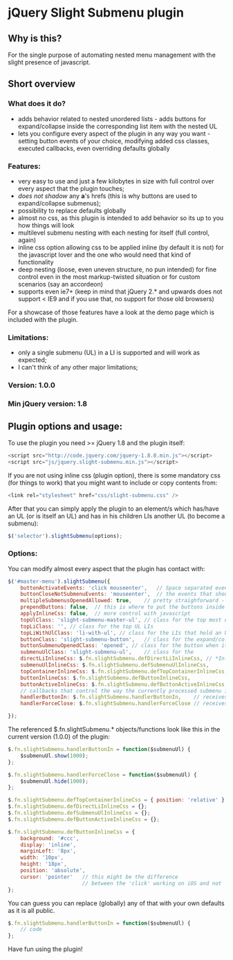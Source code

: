 # jQuery Slight Submenu plugin

## Why is this?

For the single purpose of automating nested menu management with the slight presence of javascript.

## Short overview

### What does it do?
- adds behavior related to nested unordered lists - adds buttons for expand/collapse inside the corresponding list item with the nested UL
- lets you configure every aspect of the plugin in any way you want - setting button events of your choice, modifying added css classes, executed callbacks, even overriding defaults globally

### Features:
- very easy to use and just a few kilobytes in size with full control over every aspect that the plugin touches;
- *does not shadow* any **a**'s hrefs (this is why buttons are used to expand/collapse submenus);
- possibility to replace defaults globally
- almost no css, as this plugin is intended to add behavior so its up to you how things will look
- multilevel submenu nesting with each nesting for itself (full control, again)
- inline css option allowing css to be applied inline (by default it is not) for the javascript lover and the one who would need that kind of functionality
- deep nesting (loose, even uneven structure, no pun intended) for fine control even in the most markup-twisted situation or for custom scenarios (say an accordeon)
- supports even ie7+ (keep in mind that jQuery 2.* and upwards does not support < IE9 and if you use that, no support for those old browsers)

For a showcase of those features have a look at the demo page which is included with the plugin.

### Limitations:
- only a single submenu (UL) in a LI is supported and will work as expected;
- I can't think of any other major limitations;

### Version: 1.0.0

### Min jQuery version: 1.8

## Plugin options and usage:

To use the plugin you need >= jQuery 1.8 and the plugin itself:

```javascript
<script src="http://code.jquery.com/jquery-1.8.0.min.js"></script>
<script src="js/jquery.slight-submenu.min.js"></script>
```

If you are not using inline css (plugin option), there is some mandatory css (for things to work) that you might want to include or copy contents from:

```javascript
<link rel="stylesheet" href="css/slight-submenu.css" />
```

After that you can simply apply the plugin to an element/s which has/have an UL (or is itself an UL) and has in his children LIs another UL (to become a submenu):

```javascript
$('selector').slightSubmenu(options);
 ```

### Options:

You can modify almost every aspect that the plugin has contact with:

```javascript
$('#master-menu').slightSubmenu({
    buttonActivateEvents: 'click mouseenter',   // Space separated events string (just as you would use in a plain jQuery .on('events-string', ...) ) that activate the expand/collapse buttons
    buttonCloseNotSubmenuEvents: 'mouseenter',  // the events that should collapse a submenu are the same as the ones that open it - this option lets you specify those that should not be able to close it
    multipleSubmenusOpenedAllowed: true,    // pretty straighforward - if set to false, only a single submenu at a time can stay expanded 
    prependButtons: false,  // this is where to put the buttons inside the parent LI - in the beginning (true) or just before the submenu UL (false)
    applyInlineCss: false,  // more control with javascript
    topUlClass: 'slight-submenu-master-ul', // class for the top most ul, holding the LIs with submenu ULs
    topLiClass: '', // class for the top UL LIs
    topLiWithUlClass: 'li-with-ul', // class for the LIs that hold an UL
    buttonClass: 'slight-submenu-button',   // class for the expand/collapse buttons
    buttonSubmenuOpenedClass: 'opened', // class for the button when its corresponding submenu is visible
    submenuUlClass: 'slight-submenu-ul',    // class for the 
    directLiInlineCss: $.fn.slightSubmenu.defDirectLiInlineCss, // *InlineCss options hold js objects with css definitions (those options correspond to the elements we can attach classes to)
    submenuUlInlineCss: $.fn.slightSubmenu.defSubmenuUlInlineCss,
    topContainerInlineCss: $.fn.slightSubmenu.defTopContainerInlineCss,
    buttonInlineCss: $.fn.slightSubmenu.defButtonInlineCss,
    buttonActiveInlineCss: $.fn.slightSubmenu.defButtonActiveInlineCss,
    // callbacks that control the way the currently processed submenu is managed
    handlerButtonIn: $.fn.slightSubmenu.handlerButtonIn,    // receives a jQuery object (the $submenuUl) as an argument; makes the menu visible
    handlerForceClose: $.fn.slightSubmenu.handlerForceClose // receives a jQuery object (the $submenuUl) as an argument; hides the menu

});
```

The referenced $.fn.slightSubmenu.* objects/functions look like this in the current version (1.0.0) of the plugin:
 
```javascript
$.fn.slightSubmenu.handlerButtonIn = function($submenuUl) {
    $submenuUl.show(1000);
};

$.fn.slightSubmenu.handlerForceClose = function($submenuUl) {
    $submenuUl.hide(1000);
};

$.fn.slightSubmenu.defTopContainerInlineCss = { position: 'relative' };
$.fn.slightSubmenu.defDirectLiInlineCss = {};   
$.fn.slightSubmenu.defSubmenuUlInlineCss = {};
$.fn.slightSubmenu.defButtonActiveInlineCss = {};

$.fn.slightSubmenu.defButtonInlineCss = {
    background: '#ccc',
    display: 'inline',
    marginLeft: '8px',
    width: '10px',
    height: '18px',
    position: 'absolute',
    cursor: 'pointer'   // this might be the difference 
                        // between the 'click' working on iOS and not
};
 ```

You can guess you can replace (globally) any of that with your own defaults as it is all public.

```javascript
$.fn.slightSubmenu.handlerButtonIn = function($submenuUl) {
    // code
};
 ```
 
Have fun using the plugin! 